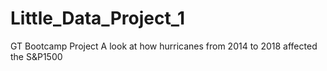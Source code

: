 # Little_Data_Project_1
GT Bootcamp Project
A look at how hurricanes from 2014 to 2018 affected the S&P1500
